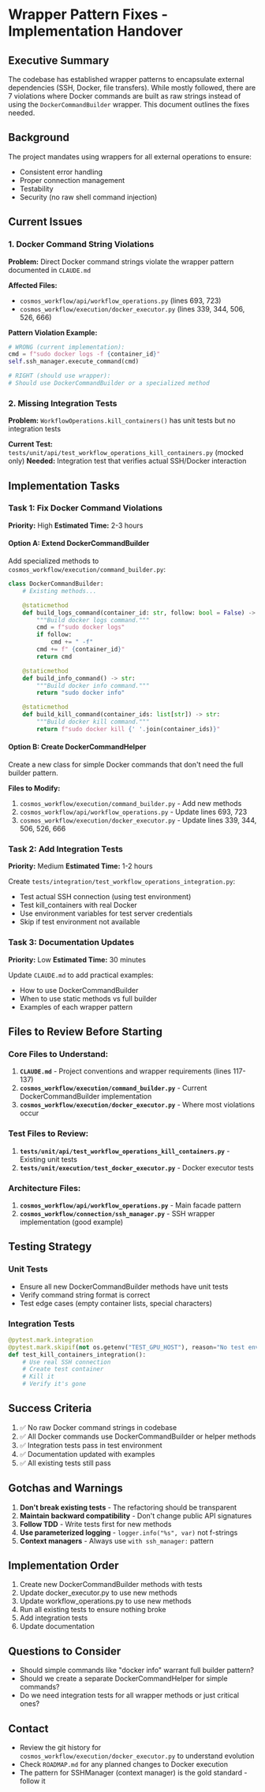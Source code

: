 # Wrapper Pattern Fixes - Implementation Handover

## Executive Summary
The codebase has established wrapper patterns to encapsulate external dependencies (SSH, Docker, file transfers). While mostly followed, there are 7 violations where Docker commands are built as raw strings instead of using the `DockerCommandBuilder` wrapper. This document outlines the fixes needed.

## Background
The project mandates using wrappers for all external operations to ensure:
- Consistent error handling
- Proper connection management
- Testability
- Security (no raw shell command injection)

## Current Issues

### 1. Docker Command String Violations
**Problem:** Direct Docker command strings violate the wrapper pattern documented in `CLAUDE.md`

**Affected Files:**
- `cosmos_workflow/api/workflow_operations.py` (lines 693, 723)
- `cosmos_workflow/execution/docker_executor.py` (lines 339, 344, 506, 526, 666)

**Pattern Violation Example:**
```python
# WRONG (current implementation):
cmd = f"sudo docker logs -f {container_id}"
self.ssh_manager.execute_command(cmd)

# RIGHT (should use wrapper):
# Should use DockerCommandBuilder or a specialized method
```

### 2. Missing Integration Tests
**Problem:** `WorkflowOperations.kill_containers()` has unit tests but no integration tests

**Current Test:** `tests/unit/api/test_workflow_operations_kill_containers.py` (mocked only)
**Needed:** Integration test that verifies actual SSH/Docker interaction

## Implementation Tasks

### Task 1: Fix Docker Command Violations
**Priority:** High
**Estimated Time:** 2-3 hours

#### Option A: Extend DockerCommandBuilder
Add specialized methods to `cosmos_workflow/execution/command_builder.py`:

```python
class DockerCommandBuilder:
    # Existing methods...

    @staticmethod
    def build_logs_command(container_id: str, follow: bool = False) -> str:
        """Build docker logs command."""
        cmd = f"sudo docker logs"
        if follow:
            cmd += " -f"
        cmd += f" {container_id}"
        return cmd

    @staticmethod
    def build_info_command() -> str:
        """Build docker info command."""
        return "sudo docker info"

    @staticmethod
    def build_kill_command(container_ids: list[str]) -> str:
        """Build docker kill command."""
        return f"sudo docker kill {' '.join(container_ids)}"
```

#### Option B: Create DockerCommandHelper
Create a new class for simple Docker commands that don't need the full builder pattern.

**Files to Modify:**
1. `cosmos_workflow/execution/command_builder.py` - Add new methods
2. `cosmos_workflow/api/workflow_operations.py` - Update lines 693, 723
3. `cosmos_workflow/execution/docker_executor.py` - Update lines 339, 344, 506, 526, 666

### Task 2: Add Integration Tests
**Priority:** Medium
**Estimated Time:** 1-2 hours

Create `tests/integration/test_workflow_operations_integration.py`:
- Test actual SSH connection (using test environment)
- Test kill_containers with real Docker
- Use environment variables for test server credentials
- Skip if test environment not available

### Task 3: Documentation Updates
**Priority:** Low
**Estimated Time:** 30 minutes

Update `CLAUDE.md` to add practical examples:
- How to use DockerCommandBuilder
- When to use static methods vs full builder
- Examples of each wrapper pattern

## Files to Review Before Starting

### Core Files to Understand:
1. **`CLAUDE.md`** - Project conventions and wrapper requirements (lines 117-137)
2. **`cosmos_workflow/execution/command_builder.py`** - Current DockerCommandBuilder implementation
3. **`cosmos_workflow/execution/docker_executor.py`** - Where most violations occur

### Test Files to Review:
1. **`tests/unit/api/test_workflow_operations_kill_containers.py`** - Existing unit tests
2. **`tests/unit/execution/test_docker_executor.py`** - Docker executor tests

### Architecture Files:
1. **`cosmos_workflow/api/workflow_operations.py`** - Main facade pattern
2. **`cosmos_workflow/connection/ssh_manager.py`** - SSH wrapper implementation (good example)

## Testing Strategy

### Unit Tests
- Ensure all new DockerCommandBuilder methods have unit tests
- Verify command string format is correct
- Test edge cases (empty container lists, special characters)

### Integration Tests
```python
@pytest.mark.integration
@pytest.mark.skipif(not os.getenv("TEST_GPU_HOST"), reason="No test environment")
def test_kill_containers_integration():
    # Use real SSH connection
    # Create test container
    # Kill it
    # Verify it's gone
```

## Success Criteria
1. ✅ No raw Docker command strings in codebase
2. ✅ All Docker commands use DockerCommandBuilder or helper methods
3. ✅ Integration tests pass in test environment
4. ✅ Documentation updated with examples
5. ✅ All existing tests still pass

## Gotchas and Warnings
1. **Don't break existing tests** - The refactoring should be transparent
2. **Maintain backward compatibility** - Don't change public API signatures
3. **Follow TDD** - Write tests first for new methods
4. **Use parameterized logging** - `logger.info("%s", var)` not f-strings
5. **Context managers** - Always use `with ssh_manager:` pattern

## Implementation Order
1. Create new DockerCommandBuilder methods with tests
2. Update docker_executor.py to use new methods
3. Update workflow_operations.py to use new methods
4. Run all existing tests to ensure nothing broke
5. Add integration tests
6. Update documentation

## Questions to Consider
- Should simple commands like "docker info" warrant full builder pattern?
- Should we create a separate DockerCommandHelper for simple commands?
- Do we need integration tests for all wrapper methods or just critical ones?

## Contact
- Review the git history for `cosmos_workflow/execution/docker_executor.py` to understand evolution
- Check `ROADMAP.md` for any planned changes to Docker execution
- The pattern for SSHManager (context manager) is the gold standard - follow it